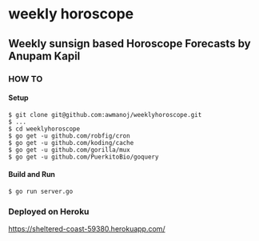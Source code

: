 # weekly horoscope
## Weekly sunsign based Horoscope Forecasts by Anupam Kapil

### HOW TO

#### Setup
```
$ git clone git@github.com:awmanoj/weeklyhoroscope.git
$ ... 
$ cd weeklyhoroscope 
$ go get -u github.com/robfig/cron
$ go get -u github.com/koding/cache
$ go get -u github.com/gorilla/mux
$ go get -u github.com/PuerkitoBio/goquery
```

#### Build and Run 
```
$ go run server.go 
```

### Deployed on Heroku 

https://sheltered-coast-59380.herokuapp.com/ 

